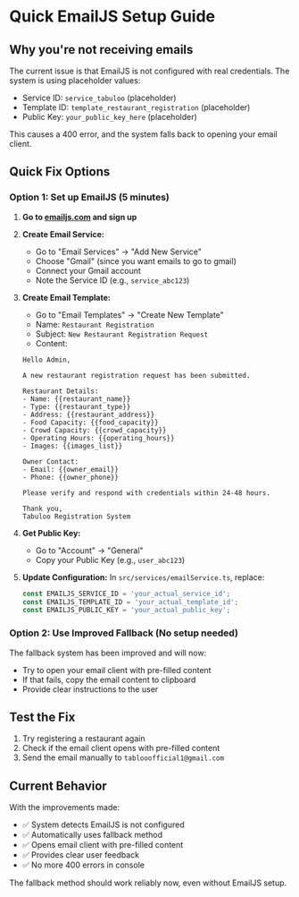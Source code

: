 # Quick EmailJS Setup Guide

## Why you're not receiving emails

The current issue is that EmailJS is not configured with real credentials. The system is using placeholder values:
- Service ID: `service_tabuloo` (placeholder)
- Template ID: `template_restaurant_registration` (placeholder)  
- Public Key: `your_public_key_here` (placeholder)

This causes a 400 error, and the system falls back to opening your email client.

## Quick Fix Options

### Option 1: Set up EmailJS (5 minutes)

1. **Go to [emailjs.com](https://www.emailjs.com/) and sign up**

2. **Create Email Service:**
   - Go to "Email Services" → "Add New Service"
   - Choose "Gmail" (since you want emails to go to gmail)
   - Connect your Gmail account
   - Note the Service ID (e.g., `service_abc123`)

3. **Create Email Template:**
   - Go to "Email Templates" → "Create New Template"
   - Name: `Restaurant Registration`
   - Subject: `New Restaurant Registration Request`
   - Content:
   ```
   Hello Admin,

   A new restaurant registration request has been submitted.

   Restaurant Details:
   - Name: {{restaurant_name}}
   - Type: {{restaurant_type}}
   - Address: {{restaurant_address}}
   - Food Capacity: {{food_capacity}}
   - Crowd Capacity: {{crowd_capacity}}
   - Operating Hours: {{operating_hours}}
   - Images: {{images_list}}

   Owner Contact:
   - Email: {{owner_email}}
   - Phone: {{owner_phone}}

   Please verify and respond with credentials within 24-48 hours.

   Thank you,
   Tabuloo Registration System
   ```

4. **Get Public Key:**
   - Go to "Account" → "General"
   - Copy your Public Key (e.g., `user_abc123`)

5. **Update Configuration:**
   In `src/services/emailService.ts`, replace:
   ```typescript
   const EMAILJS_SERVICE_ID = 'your_actual_service_id';
   const EMAILJS_TEMPLATE_ID = 'your_actual_template_id';
   const EMAILJS_PUBLIC_KEY = 'your_actual_public_key';
   ```

### Option 2: Use Improved Fallback (No setup needed)

The fallback system has been improved and will now:
- Try to open your email client with pre-filled content
- If that fails, copy the email content to clipboard
- Provide clear instructions to the user

## Test the Fix

1. Try registering a restaurant again
2. Check if the email client opens with pre-filled content
3. Send the email manually to `tablooofficial1@gmail.com`

## Current Behavior

With the improvements made:
- ✅ System detects EmailJS is not configured
- ✅ Automatically uses fallback method
- ✅ Opens email client with pre-filled content
- ✅ Provides clear user feedback
- ✅ No more 400 errors in console

The fallback method should work reliably now, even without EmailJS setup.
